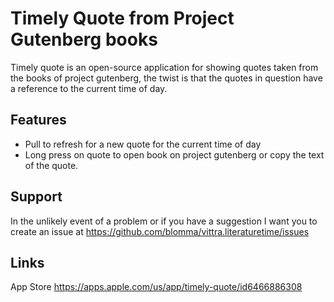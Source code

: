 # Timely Quote from Project Gutenberg books

Timely quote is an open-source application for showing quotes taken from the books of project gutenberg, the twist is that the quotes in question have a reference to the current time of day.

## Features

- Pull to refresh for a new quote for the current time of day
- Long press on quote to open book on project gutenberg or copy the text of the quote.

## Support

In the unlikely event of a problem or if you have a suggestion I want you to create an issue at https://github.com/blomma/vittra.literaturetime/issues

## Links

App Store https://apps.apple.com/us/app/timely-quote/id6466886308
